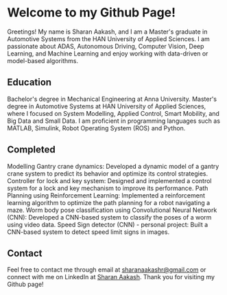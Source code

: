 # Welcome to my Github Page!
Greetings! My name is Sharan Aakash, and I am a Master's graduate in Automotive Systems from the HAN University of Applied Sciences. I am passionate about ADAS, Autonomous Driving, Computer Vision, Deep Learning, and Machine Learning and enjoy working with data-driven or model-based algorithms.

## Education
Bachelor's degree in Mechanical Engineering at Anna University.
Master's degree in Automotive Systems at HAN University of Applied Sciences, where I focused on System Modelling, Applied Control, Smart Mobility, and Big Data and Small Data. I am proficient in programming languages such as MATLAB, Simulink, Robot Operating System (ROS) and Python.

## Completed
Modelling Gantry crane dynamics: Developed a dynamic model of a gantry crane system to predict its behavior and optimize its control strategies.
Controller for lock and key system: Designed and implemented a control system for a lock and key mechanism to improve its performance.
Path Planning using Reinforcement Learning: Implemented a reinforcement learning algorithm to optimize the path planning for a robot navigating a maze.
Worm body pose classification using Convolutional Neural Network (CNN): Developed a CNN-based system to classify the poses of a worm using video data.
Speed Sign detector (CNN) - personal project: Built a CNN-based system to detect speed limit signs in images.

## Contact
Feel free to contact me through email at sharanaakashr@gmail.com or connect with me on LinkedIn at [Sharan Aakash](www.linkedin.com/in/sharan-aakash). Thank you for visiting my Github page!


<!---
Sharanaakash13/Sharanaakash13 is a ✨ special ✨ repository because its `README.md` (this file) appears on your GitHub profile.
You can click the Preview link to take a look at your changes.
--->

